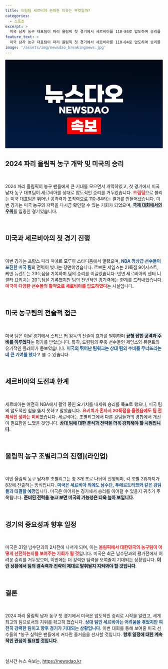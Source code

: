 ```yaml
---
title: 드림팀 세르비아 완파한 이유는 무엇일까?
categories:
  - 스포츠
excerpt: >
  미국 남자 농구 대표팀이 파리 올림픽 첫 경기에서 세르비아를 110-84로 압도하며 승리를 거뒀다. 르브론 제임스와 케빈 듀랜트의 맹활약으로 5연패를 향한 기세를 이어가는 미국, 요키치는 분전했지만 역부족이었다.
feature_text: >
  미국 남자 농구 대표팀이 파리 올림픽 첫 경기에서 세르비아를 110-84로 압도하며 승리를 거뒀다. 르브론 제임스와 케빈 듀랜트의 맹활약으로 5연패를 향한 기세를 이어가는 미국, 요키치는 분전했지만 역부족이었다.
image: '/assets/img/newsdao_breakingnews.jpg'
---
```


<p><img src="/assets/img/newsdao_breakingnews.jpg" alt="implanttips 속보" /></p>

<h2 data-ke-size="size26">2024 파리 올림픽 농구 개막 및 미국의 승리</h2>

<p data-ke-size="size16">&nbsp;</p>

<p>2024 파리 올림픽이 농구 팬들에게 큰 기대를 모으면서 개막하였고, 첫 경기에서 미국 남자 농구 대표팀이 세르비아를 상대로 압도적인 승리를 거두었습니다. <b><span style="color: #ee2323;">드림팀</span></b>으로 불리는 미국 대표팀은 뛰어난 공격력과 조직력으로 110-84라는 결과를 만들어냈습니다. 이번 경기는 미국 농구의 저력을 다시금 확인할 수 있는 기회가 되었으며, <b><span style="background-color: #21538527;">국제 대회에서의 우위</span></b>를 입증한 경기였습니다. </p>

<p data-ke-size="size16">&nbsp;</p>

<h2 data-ke-size="size26">미국과 세르비아의 첫 경기 진행</h2>

<p data-ke-size="size16">&nbsp;</p>

<p>이번 경기는 프랑스 파리 피에르 모루아 스타디움에서 열렸으며, <b><span style="color: #1a5490;">NBA 정상급 선수들이 포진한 미국 팀</span></b>의 전력이 빛나는 장면이었습니다. 르브론 제임스는 21득점 9어시스트, 케빈 듀랜트는 23득점을 기록하며 팀의 승리를 이끌었습니다. 반면 세르비아의 센터 니콜라 요키치는 20득점을 기록했지만 팀의 전반적인 경기력에는 한계를 드러내었습니다. <b><span style="color: #ee2323;">미국이 다양한 선수들의 활약으로 세르비아를 압도하였다</span></b>는 사실입니다.</p>

<p data-ke-size="size16">&nbsp;</p>

<h2 data-ke-size="size26">미국 농구팀의 전술적 접근</h2>

<p data-ke-size="size16">&nbsp;</p>

<p>미국 팀은 이날 경기에서 스티브 커 감독의 전술이 효과를 발휘하며 <b><span style="background-color: #21538527;">균형 잡힌 공격과 수비를 이루었다</span></b>는 평가를 받았습니다. 특히, 드림팀의 주축 선수들인 제임스와 듀랜트의 유기적인 플레이가 돋보였습니다. <b><span style="color: #1a5490;">미국의 뛰어난 팀워크는 상대 팀의 수비를 무너뜨리는 데 큰 기여를 했다</span></b>고 볼 수 있습니다. </p>

<p data-ke-size="size16">&nbsp;</p>

<h2 data-ke-size="size26">세르비아의 도전과 한계</h2>

<p data-ke-size="size16">&nbsp;</p>

<p>세르비아는 여전히 NBA에서 활약 중인 요키치를 내세워 승리를 목표로 했으나, 미국 팀의 압도적인 힘을 뚫지 못하고 말았습니다. <b><span style="color: #ee2323;">요키치가 혼자서 20득점을 올렸음에도 팀 전체적인 성과는 미비</span></b>했습니다. 세르비아는 조별리그에서 다른 강팀들과의 경합에서 개선이 필요함을 느꼈을 것입니다. <b><span style="background-color: #21538527;">상대 팀에 대한 분석과 전략을 더욱 강화해야 할 시점입니다</span></b>.</p>

<p data-ke-size="size16">&nbsp;</p>

<h2 data-ke-size="size26">올림픽 농구 조별리그의 진행](라인업)</h2>

<p data-ke-size="size16">&nbsp;</p>

<p>이번 올림픽 농구 남자부 조별리그는 총 3개 조로 나뉘어 진행되며, 각 조별 2위까지가 8강에 진출하는 방식입니다. <b><span style="color: #1a5490;">미국은 세르비아 외에도 남수단, 푸에르토리코와 같은 강팀들과 대결할 예정</span></b>입니다. 미국은 이어지는 경기에서 승리를 이어갈 수 있을지 귀추가 주목됩니다. <b><span style="background-color: #21538527;">준비된 전력을 놓고 보면 미국의 가능성은 더욱 높아 보입니다</span></b>.</p>

<p data-ke-size="size16">&nbsp;</p>

<h2 data-ke-size="size26">경기의 중요성과 향후 일정</h2>

<p data-ke-size="size16">&nbsp;</p>

<p>미국은 31일 남수단과의 2차전에 나서게 되며, 이는 <b><span style="color: #ee2323;">올림픽에서 대한민국의 농구팀이 어떻게 선전하는지를 보여주는 기회가 될 것</span></b>입니다. 미국은 최근 남수단과의 평가전에서 어려운 승리를 거두었으며, 이번에는 더 강력한 팀력을 보여줄지 기대되는 상황입니다. <b><span style="background-color: #21538527;">이런 상황에서 팀의 결속력과 전략이 제대로 발휘될지 지켜봐야 할 것입니다</span></b>. </p>

<p data-ke-size="size16">&nbsp;</p>

<h2 data-ke-size="size26">결론</h2>

<p data-ke-size="size16">&nbsp;</p>

<p>2024 파리 올림픽 남자 농구 첫 경기에서 미국은 압도적인 승리로 시작을 알렸고, 세계 최고의 팀으로서의 지위를 확고히 했습니다. <b><span style="color: #1a5490;">상대 팀인 세르비아는 어려움을 겪었지만 여전히 강력한 팀이고 향후 경기가 기대되는 상황입니다</span></b>. 이번 대회를 통해 보여줄 미국 선수들의 *농구 실력은 팬들에게 커다란 즐거움을 선사할 것입니다. <b><span style="background-color: #21538527;">향후 일정에 대한 계속적인 관심이 필요할 것입니다</span></b>.</p>

<p data-ke-size="size16">&nbsp;</p>
실시간 뉴스 속보는, <a href="https://newsdao.kr" rel="dofollow">https://newsdao.kr</a>


